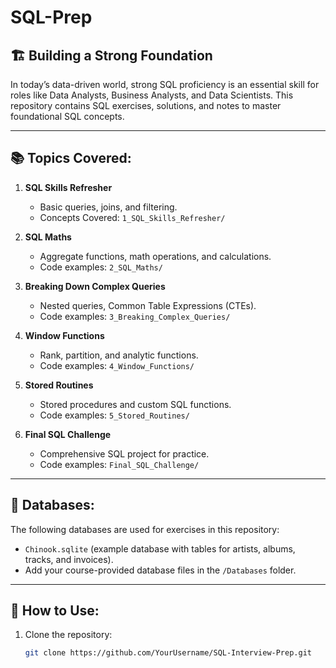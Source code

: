 # SQL-Prep

## 🏗 Building a Strong Foundation

In today’s data-driven world, strong SQL proficiency is an essential skill for roles like Data Analysts, Business Analysts, and Data Scientists. This repository contains SQL exercises, solutions, and notes to master foundational SQL concepts.

---

## 📚 Topics Covered:

1. **SQL Skills Refresher**  
   - Basic queries, joins, and filtering.  
   - Concepts Covered: `1_SQL_Skills_Refresher/`

2. **SQL Maths**  
   - Aggregate functions, math operations, and calculations.  
   - Code examples: `2_SQL_Maths/`

3. **Breaking Down Complex Queries**  
   - Nested queries, Common Table Expressions (CTEs).  
   - Code examples: `3_Breaking_Complex_Queries/`

4. **Window Functions**  
   - Rank, partition, and analytic functions.  
   - Code examples: `4_Window_Functions/`

5. **Stored Routines**  
   - Stored procedures and custom SQL functions.  
   - Code examples: `5_Stored_Routines/`

6. **Final SQL Challenge**  
   - Comprehensive SQL project for practice.  
   - Code examples: `Final_SQL_Challenge/`

---

## 📂 Databases:
The following databases are used for exercises in this repository:
- `Chinook.sqlite` (example database with tables for artists, albums, tracks, and invoices).
- Add your course-provided database files in the `/Databases` folder.

---

## 🚀 How to Use:
1. Clone the repository:  
   ```bash
   git clone https://github.com/YourUsername/SQL-Interview-Prep.git
